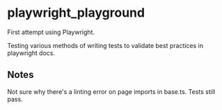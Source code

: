 # playwright_playground
First attempt using Playwright.

Testing various methods of writing tests to validate best practices in playwright docs. 

## Notes

Not sure why there's a linting error on page imports in base.ts. Tests still pass.